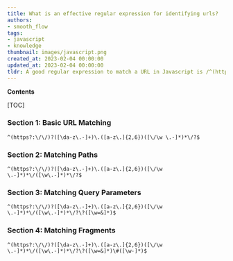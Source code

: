 ```yaml
---
title: What is an effective regular expression for identifying urls?
authors:
- smooth_flow
tags:
- javascript
- knowledge
thumbnail: images/javascript.png
created_at: 2023-02-04 00:00:00
updated_at: 2023-02-04 00:00:00
tldr: A good regular expression to match a URL in Javascript is /^(https?\/\/)([\da-z\.-]+)\.([a-z\.]{2,6})([\/\w \.-]*)*\/?$/
---
```


**Contents**

[TOC]

### Section 1: Basic URL Matching
`^(https?:\/\/)?([\da-z\.-]+)\.([a-z\.]{2,6})([\/\w \.-]*)*\/?$`

### Section 2: Matching Paths
`^(https?:\/\/)?([\da-z\.-]+)\.([a-z\.]{2,6})([\/\w \.-]*)*\/([\w\.-]*)*\/?$`

### Section 3: Matching Query Parameters
`^(https?:\/\/)?([\da-z\.-]+)\.([a-z\.]{2,6})([\/\w \.-]*)*\/([\w\.-]*)*\/?\?([\w=&]*)$`

### Section 4: Matching Fragments
`^(https?:\/\/)?([\da-z\.-]+)\.([a-z\.]{2,6})([\/\w \.-]*)*\/([\w\.-]*)*\/?\?([\w=&]*)\#([\w-]*)$`
